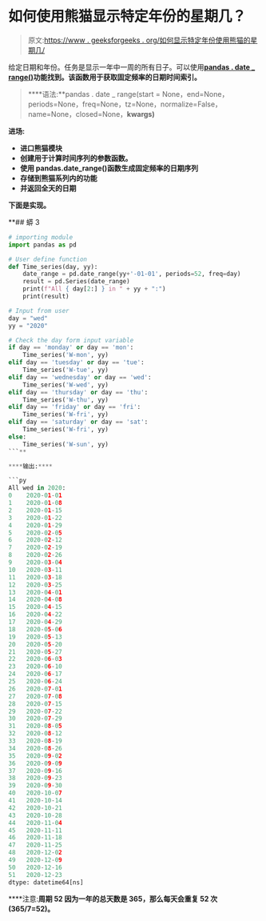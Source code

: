 # 如何使用熊猫显示特定年份的星期几？

> 原文:[https://www . geeksforgeeks . org/如何显示特定年份使用熊猫的星期几/](https://www.geeksforgeeks.org/how-to-display-the-days-of-the-week-for-a-particular-year-using-pandas/)

给定日期和年份。任务是显示一年中一周的所有日子。可以使用[**pandas . date _ range()**](https://www.geeksforgeeks.org/python-pandas-date_range-method/)**功能找到。该函数用于获取固定频率的日期时间索引。**

> ****语法:**pandas . date _ range(start = None，end=None，periods=None，freq=None，tz=None，normalize=False，name=None，closed=None，**kwargs)**

****进场:****

*   **进口熊猫模块**
*   **创建用于计算时间序列的参数函数。**
*   **使用 pandas.date_range()函数生成固定频率的日期序列**
*   **存储到熊猫系列内的功能**
*   **并返回全天的日期**

****下面是实现。****

 **## 蟒 3

```py
# importing module
import pandas as pd

# User define function
def Time_series(day, yy):
    date_range = pd.date_range(yy+'-01-01', periods=52, freq=day)
    result = pd.Series(date_range)
    print(f"All { day[2:] } in " + yy + ":")
    print(result)

# Input from user
day = "wed"
yy = "2020"

# Check the day form input variable
if day == 'monday' or day == 'mon':
    Time_series('W-mon', yy)
elif day == 'tuesday' or day == 'tue':
    Time_series('W-tue', yy)
elif day == 'wednesday' or day == 'wed':
    Time_series('W-wed', yy)
elif day == 'thursday' or day == 'thu':
    Time_series('W-thu', yy)
elif day == 'friday' or day == 'fri':
    Time_series('W-fri', yy)
elif day == 'saturday' or day == 'sat':
    Time_series('W-fri', yy)
else:
    Time_series('W-sun', yy)
```** 

****输出:****

```py
All wed in 2020:
0    2020-01-01
1    2020-01-08
2    2020-01-15
3    2020-01-22
4    2020-01-29
5    2020-02-05
6    2020-02-12
7    2020-02-19
8    2020-02-26
9    2020-03-04
10   2020-03-11
11   2020-03-18
12   2020-03-25
13   2020-04-01
14   2020-04-08
15   2020-04-15
16   2020-04-22
17   2020-04-29
18   2020-05-06
19   2020-05-13
20   2020-05-20
21   2020-05-27
22   2020-06-03
23   2020-06-10
24   2020-06-17
25   2020-06-24
26   2020-07-01
27   2020-07-08
28   2020-07-15
29   2020-07-22
30   2020-07-29
31   2020-08-05
32   2020-08-12
33   2020-08-19
34   2020-08-26
35   2020-09-02
36   2020-09-09
37   2020-09-16
38   2020-09-23
39   2020-09-30
40   2020-10-07
41   2020-10-14
42   2020-10-21
43   2020-10-28
44   2020-11-04
45   2020-11-11
46   2020-11-18
47   2020-11-25
48   2020-12-02
49   2020-12-09
50   2020-12-16
51   2020-12-23
dtype: datetime64[ns]
```

****注意:**周期 52 因为一年的总天数是 365，那么每天会重复 52 次(365/7=52)。**
